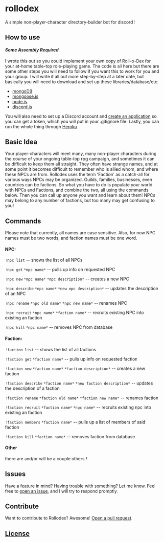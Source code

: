 # rollodex
A simple non-player-character directory-builder bot for discord !

## How to use
#### *Some Assembly Required*
I wrote this out so you could implement your own copy of Roll-o-Dex for your at-home table-top role-playing game. The code is all here but there are some other steps you will need to follow if you want this to work for you and your group.
I will write it all out more step-by-step at a later date, but basically you will need to download and set up these libraries/database/etc:
* [mongoDB](https://docs.mongodb.com/manual/installation/)
* [mongoose.js](https://mongoosejs.com/docs/)
* [node.js](https://nodejs.org/en/)
* [discord.js](https://discord.js.org/#/)

You will also need to set up a Discord account and [create an application](https://discordapp.com/developers/applications/#top) so you can get a token, which you will put in your .gitignore file.
Lastly, you can run the whole thing through [Heroku](https://www.heroku.com/)

## Basic Idea
Your player-characters will meet many, many non-player characters during the course of your ongoing table-top rpg campaign, and sometimes it can be difficult to keep them all straight. They often have strange names, and at some point it becomes difficult to remember who is allied whom, and where these NPCs are from.
Rollodex uses the term 'Faction' as a catch-all for various ways NPCs may be organized. Guilds, families, businesses, even countries can be factions.
So what you have to do is populate your world with NPCs and Factions, and combine the two, all using the commands below. Then you can call up anyone you want and learn about them! NPCs may belong to any number of factions, but too many may get confusing to you!

## Commands
Please note that currently, all names are case sensitive. Also, for now NPC names must be two words, and faction names must be one word.
#### NPC:
`!npc list` -- shows the list of all NPCs

`!npc get` `*npc name*` -- pulls up info on requested NPC

`!npc new` `*npc name*` `*npc description*` -- creates a new NPC

`!npc describe` `*npc name*` `*new npc description*` -- updates the description of an NPC

`!npc rename` `*npc old name*` `*npc new name*` -- renames NPC

`!npc recruit` `*npc name*` `*faction name*` -- recruits existing NPC into existing an faction

`!npc kill` `*npc name*` -- removes NPC from database


#### Faction:
`!faction list` -- shows the list of all factions

`!faction get` `*faction name*` -- pulls up info on requested faction

`!faction new` `*faction name*` `*faction description*` -- creates a new faction

`!faction describe` `*faction name*` `*new faction description*` -- updates the description of a faction

`!faction rename` `*faction old name*` `*faction new name*` -- renames faction

`!faction recruit` `*faction name*` `*npc name*` -- recruits existing npc into existing an faction

`!faction members` `*faction name*` -- pulls up a list of members of said faction

`!faction kill` `*faction name*` -- removes faction from database


#### Other
there are and/or will be a couple others !

## Issues

Have a feature in mind? Having trouble with something? Let me know. Feel free to [open an issue](https://github.com/professionalzack/rollodexjs/issues/new), and I will try to respond promptly.

## Contribute

Want to contribute to Rollodex? Awesome! [Open a pull request](https://help.github.com/articles/creating-a-pull-request/).


## [License](LICENSE)

